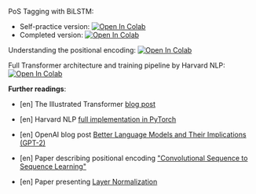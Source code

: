 PoS Tagging with BiLSTM:
* Self-practice version: [![Open In Colab](https://colab.research.google.com/assets/colab-badge.svg)](https://colab.research.google.com/github/girafe-ai/natural-language-processing/blob/master/week05_transformer_pos_tagging/week05_bilstm_for_pos_tagging.ipynb)
* Completed version: [![Open In Colab](https://colab.research.google.com/assets/colab-badge.svg)](https://colab.research.google.com/github/girafe-ai/natural-language-processing/blob/master/week05_transformer_pos_tagging/week05_bilstm_for_pos_tagging__completed.ipynb)


Understanding the positional encoding:
[![Open In Colab](https://colab.research.google.com/assets/colab-badge.svg)](https://colab.research.google.com/github/girafe-ai/natural-language-processing/blob/master/week05_transformer_pos_tagging/week05_positional_encoding_carriers.ipynb)

Full Transformer architecture and training pipeline by Harvard NLP:
[![Open In Colab](https://colab.research.google.com/assets/colab-badge.svg)](https://colab.research.google.com/github/harvardnlp/annotated-transformer/blob/master/The%20Annotated%20Transformer.ipynb)



__Further readings__:
* [en] The Illustrated Transformer [blog post](https://jalammar.github.io/illustrated-transformer/)

* [en] Harvard NLP [full implementation in PyTorch](http://nlp.seas.harvard.edu/2018/04/03/attention.html)

* [en] OpenAI blog post [Better Language Models
and Their Implications (GPT-2)](https://openai.com/blog/better-language-models/)

* [en] Paper describing positional encoding ["Convolutional Sequence to Sequence Learning"](https://arxiv.org/pdf/1705.03122)

* [en] Paper presenting [Layer Normalization](https://arxiv.org/abs/1607.06450)
